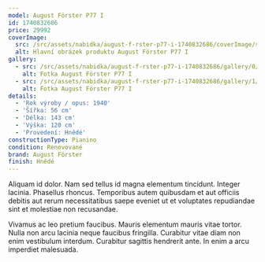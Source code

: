 ```yaml
---
model: August Förster P77 I
id: 1740832686
price: 29992
coverImage:
  src: /src/assets/nabidka/august-f-rster-p77-i-1740832686/coverImage/src.jpg
  alt: Hlavní obrázek produktu August Förster P77 I
gallery:
  - src: /src/assets/nabidka/august-f-rster-p77-i-1740832686/gallery/0/src.jpg
    alt: Fotka August Förster P77 I
  - src: /src/assets/nabidka/august-f-rster-p77-i-1740832686/gallery/1/src.jpg
    alt: Fotka August Förster P77 I
details:
  - 'Rok výroby / opus: 1940'
  - 'Šířka: 56 cm'
  - 'Délka: 143 cm'
  - 'Výška: 120 cm'
  - 'Provedení: Hnědé'
constructionType: Pianino
condition: Renovované
brand: August Förster
finish: Hnědé
---
```

Aliquam id dolor. Nam sed tellus id magna elementum tincidunt. Integer lacinia. Phasellus rhoncus. Temporibus autem quibusdam et aut officiis debitis aut rerum necessitatibus saepe eveniet ut et voluptates repudiandae sint et molestiae non recusandae.

Vivamus ac leo pretium faucibus. Mauris elementum mauris vitae tortor. Nulla non arcu lacinia neque faucibus fringilla. Curabitur vitae diam non enim vestibulum interdum. Curabitur sagittis hendrerit ante. In enim a arcu imperdiet malesuada.
